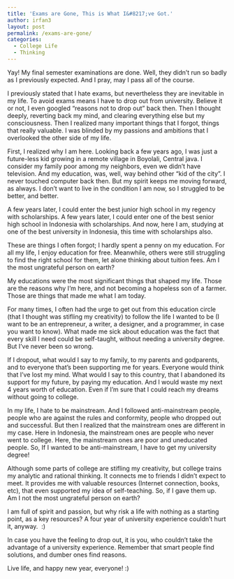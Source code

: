 ```yaml
---
title: 'Exams are Gone, This is What I&#8217;ve Got.'
author: irfan3
layout: post
permalink: /exams-are-gone/
categories:
  - College Life
  - Thinking
---
```

Yay! My final semester examinations are done. Well, they didn&#8217;t run so badly as I previously expected. And I pray, may I pass all of the course.

I previously stated that I hate exams, but nevertheless they are inevitable in my life. To avoid exams means I have to drop out from university. Believe it or not, I even googled “reasons not to drop out” back then. Then I thought deeply, reverting back my mind, and clearing everything else but my consciousness. Then I realized many important things that I forgot, things that really valuable. I was blinded by my passions and ambitions that I overlooked the other side of my life.

First, I realized why I am here. Looking back a few years ago, I was just a future-less kid growing in a remote village in Boyolali, Central java. I consider my family poor among my neighbors, even we didn&#8217;t have television. And my education, was, well, way behind other “kid of the city”. I never touched computer back then. But my spirit keeps me moving forward, as always. I don’t want to live in the condition I am now, so I struggled to be better, and better.

A few years later, I could enter the best junior high school in my regency with scholarships. A few years later, I could enter one of the best senior high school in Indonesia with scholarships. And now, here I am, studying at one of the best university in Indonesia, this time with scholarships also.

These are things I often forgot; I hardly spent a penny on my education. For all my life, I enjoy education for free. Meanwhile, others were still struggling to find the right school for them, let alone thinking about tuition fees. Am I the most ungrateful person on earth?

My educations were the most significant things that shaped my life. Those are the reasons why I’m here, and not becoming a hopeless son of a farmer. Those are things that made me what I am today.

For many times, I often had the urge to get out from this education circle (that I thought was stifling my creativity) to follow the life I wanted to be (I want to be an entrepreneur, a writer, a designer, and a programmer, in case you want to know). What made me sick about education was the fact that every skill I need could be self-taught, without needing a university degree. But I&#8217;ve never been so wrong.

If I dropout, what would I say to my family, to my parents and godparents, and to everyone that’s been supporting me for years. Everyone would think that I&#8217;ve lost my mind. What would I say to this country, that I abandoned its support for my future, by paying my education. And I would waste my next 4 years worth of education. Even if I’m sure that I could reach my dreams without going to college.

In my life, I hate to be mainstream. And I followed anti-mainstream people, people who are against the rules and conformity, people who dropped out and successful. But then I realized that the mainstream ones are different in my case. Here in Indonesia, the mainstream ones are people who never went to college. Here, the mainstream ones are poor and uneducated people. So, If I wanted to be anti-mainstream, I have to get my university degree!

Although some parts of college are stifling my creativity, but college trains my analytic and rational thinking. It connects me to friends I didn&#8217;t expect to meet. It provides me with valuable resources (Internet connection, books, etc), that even supported my idea of self-teaching. So, if I gave them up. Am I not the most ungrateful person on earth?

I am full of spirit and passion, but why risk a life with nothing as a starting point, as a key resources? A four year of university experience couldn&#8217;t hurt it, anyway.  :)

In case you have the feeling to drop out, it is you, who couldn&#8217;t take the advantage of a university experience. Remember that smart people find solutions, and dumber ones find reasons.

Live life, and happy new year, everyone! :)